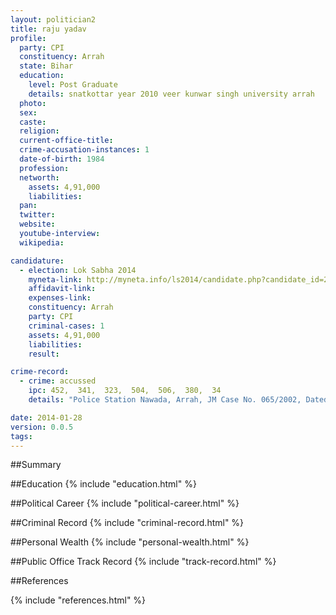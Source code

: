 ```yaml
---
layout: politician2
title: raju yadav
profile: 
  party: CPI
  constituency: Arrah
  state: Bihar
  education: 
    level: Post Graduate
    details: snatkottar year 2010 veer kunwar singh university arrah   l.l.b. year 2012
  photo: 
  sex: 
  caste: 
  religion: 
  current-office-title: 
  crime-accusation-instances: 1
  date-of-birth: 1984
  profession: 
  networth: 
    assets: 4,91,000
    liabilities: 
  pan: 
  twitter: 
  website: 
  youtube-interview: 
  wikipedia: 

candidature: 
  - election: Lok Sabha 2014
    myneta-link: http://myneta.info/ls2014/candidate.php?candidate_id=2642
    affidavit-link: 
    expenses-link: 
    constituency: Arrah 
    party: CPI
    criminal-cases: 1
    assets: 4,91,000
    liabilities: 
    result:  

crime-record: 
  - crime: accussed
    ipc: 452,  341,  323,  504,  506,  380,  34
    details: "Police Station Nawada, Arrah, JM Case No. 065/2002, Dated-21/05/2002 Dist Bhojpur Bihar, Gr. No. 694/02, Tr.No. 1148/13, Punit Malviya J.M. Ist Class Ara Date 21.05.2002" 

date: 2014-01-28
version: 0.0.5
tags: 
---
```

##Summary


##Education
{% include "education.html" %}


##Political Career
{% include "political-career.html" %}


##Criminal Record
{% include "criminal-record.html" %}


##Personal Wealth
{% include "personal-wealth.html" %}


##Public Office Track Record
{% include "track-record.html" %}


##References


{% include "references.html" %}